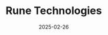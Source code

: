 ---  
layout: startup_page  
title: "Rune Technologies"  
id: "runetech.co"  
permalink: "/runetechnologiesrunetech.co02262025/"  
website: "https://www.runetech.co/"  
funding_round: "Seed"  
funding_amount: "$6.2M"  
investors: "Andreessen Horowitz, Point72 Ventures, XYZ Venture Capital, Gokul Subramanian, Brett Granberg, John Doyle, Scott Sanders"  
about: "Rune Technologies is a defense technology company developing software to enable military logistics in contested environments. The company focuses on solving logistics problems and creating end-to-end supply webs. They aim to equip commanders with critical logistics information and decision support tools, ensuring mission success in modern military operations."  
markets: "Defense Technology, Logistics, Manufacturing"  
hq: "Arlington, Virginia, United States"  
founded_year: "2024"  
linkedin: "https://www.linkedin.com/company/runetech"  
twitter: ""  
instagram: ""  
facebook: ""  
crunchbase: "https://www.crunchbase.com/organization/rune-technologies"  
pitchbook: "https://pitchbook.com/profiles/company/732121-84"  

date_display: "26-Feb-2025"  
date: "2025-02-26"

# SEO Optimization  
meta_title: "Rune Technologies - Seed Funding ($6.2M)"  
meta_description: "Rune Technologies, Rune Technologies is a defense technology company developing software to enable military logistics in contested environments. The company focuses on s..."  
meta_keywords: "Rune Technologies, Defense Technology, Logistics, Manufacturing, Seed funding"  
canonical_url: "https://startup.projectstartups.com/runetechnologiesrunetech.co02262025/"  
---